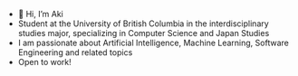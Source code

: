- 👋 Hi, I’m Aki
- Student at the University of British Columbia in the interdisciplinary studies major, specializing in Computer Science and Japan Studies
- I am passionate about Artificial Intelligence, Machine Learning, Software Engineering and related topics
- Open to work!
<!---
IkRyujin/IkRyujin is a ✨ special ✨ repository because its `README.md` (this file) appears on your GitHub profile.
You can click the Preview link to take a look at your changes.
--->
